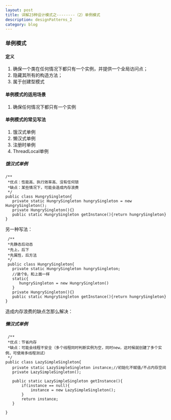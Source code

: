 ```yaml
---
layout: post
title: 详解23种设计模式之--------（2）单例模式
description: designPatterns_2
category: blog
---
```


### 单例模式
#### 定义
1. 确保一个类在任何情况下都只有一个实例，并提供一个全局访问点；
2. 隐藏其所有的构造方法；
3. 属于创建型模式
#### 单例模式的适用场景
1. 确保任何情况下都只有一个实例
#### 单例模式的常见写法
1. 饿汉式单例
2. 懒汉式单例
3. 注册时单例
4. ThreadLocal单例
 ##### 饿汉式单例
 ```
 /**
  *优点：性能高、执行效率高、没有任何锁
  *缺点：某些情况下，可能会造成内存浪费
  */
 public class HungrySingleton{
    private static HungrySingleton hungrySingleton = new HungrySingleton();
    private HungrySingleton(){}
    public static HungrySingleton getInstance(){return hungrySingleton}
 }
 ```
 另一种写法：
 ```
  /**
  *先静态后动态
  *先上，后下
  *先属性，后方法
  */
  public class HungrySingleton{
    private static HungrySingleton hungrySingleton;
    //装个B，和上面一样
    static{
       hungrySingleton = new HungrySingleton()
    }
    private HungrySingleton(){}
    public static HungrySingleton getInstance(){return hungrySingleton}
 }
 ```
 造成内存浪费的缺点怎那么解决：
 ##### 懒汉式单例
 ```
  /**
  *优点：节省内存
  *缺点：可能会线程不安全（多个线程同时判断实例为空，同时new，这时候就创建了多个实例，可使用多线程测试）
  */
 public class LazySimpleSingleton{
    private static LazySimpleSingleton instance;//初始化不赋值/不占内存空间
    private LazySimpleSingleton();
    
    public static LazySimpleSingleton getInstance(){
        if(instance == null){
            instance = new LazySimpleSingleton();
        }
        return instance;
    }
    
 }
 ```
